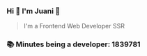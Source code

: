 ### Hi 👋 I&#39;m Juani 🦁

> I&#39;m a Frontend Web Developer SSR

### 📚 Minutes being a developer: 1839781
